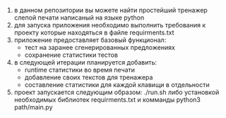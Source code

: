 1) в данном репозитории вы можете найти простейший тренажер слепой печати написаный на языке python
2) для запуска приложения необходимо выполнить требования к проекту которые находяться в файле requirments.txt 
3) приложение предоставляет базовый функционал: 
      * тест на заранее сгенерированных предложениях
      * сохранение статистики тестов
4) в следующей итерации планируется добавить:
      * runtime статистики во время печати
      * добавление своих текстов для тренажера
      * составление статистики для каждой клавищи в отдельности
5) проект запускается следующим образом:
        ./run.sh
        либо установкой необходимых библиотек requirments.txt и комманды python3 path/main.py
